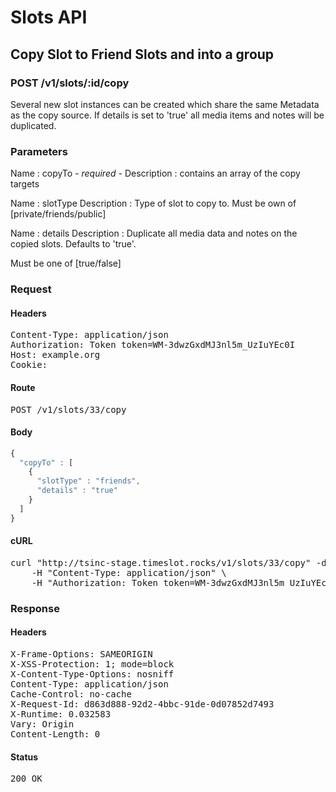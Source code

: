 # Slots API

## Copy Slot to Friend Slots and into a group

### POST /v1/slots/:id/copy

Several new slot instances can be created which share the same Metadata as the copy source. If details is set to &#39;true&#39; all media items and notes will be duplicated.

### Parameters

Name : copyTo *- required -*
Description : contains an array of the copy targets

Name : slotType
Description : Type of slot to copy to. Must be own of [private/friends/public]

Name : details
Description : Duplicate all media data and notes on the copied slots. Defaults to &#39;true&#39;.

Must be one of [true/false]

### Request

#### Headers

<pre>Content-Type: application/json
Authorization: Token token=WM-3dwzGxdMJ3nl5m_UzIuYEc0I
Host: example.org
Cookie: </pre>

#### Route

<pre>POST /v1/slots/33/copy</pre>

#### Body
```javascript
{
  "copyTo" : [
    {
      "slotType" : "friends",
      "details" : "true"
    }
  ]
}
```


#### cURL

<pre class="request">curl &quot;http://tsinc-stage.timeslot.rocks/v1/slots/33/copy&quot; -d &#39;{&quot;copyTo&quot;:[{&quot;slotType&quot;:&quot;friends&quot;,&quot;details&quot;:&quot;true&quot;}]}&#39; -X POST \
	-H &quot;Content-Type: application/json&quot; \
	-H &quot;Authorization: Token token=WM-3dwzGxdMJ3nl5m_UzIuYEc0I&quot;</pre>

### Response

#### Headers

<pre>X-Frame-Options: SAMEORIGIN
X-XSS-Protection: 1; mode=block
X-Content-Type-Options: nosniff
Content-Type: application/json
Cache-Control: no-cache
X-Request-Id: d863d888-92d2-4bbc-91de-0d07852d7493
X-Runtime: 0.032583
Vary: Origin
Content-Length: 0</pre>

#### Status

<pre>200 OK</pre>

